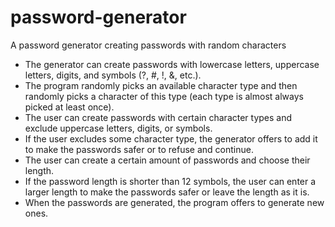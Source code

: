 # password-generator
A password generator creating passwords with random characters

- The generator can create passwords with lowercase letters, uppercase letters, digits, and symbols (?, #, !, &, etc.).
- The program randomly picks an available character type and then randomly picks a character of this type (each type is almost always picked at least once).
-	The user can create passwords with certain character types and exclude uppercase letters, digits, or symbols.
-	If the user excludes some character type, the generator offers to add it to make the passwords safer or to refuse and continue.
-	The user can create a certain amount of passwords and choose their length.
-	If the password length is shorter than 12 symbols, the user can enter a larger length to make the passwords safer or leave the length as it is.
-	When the passwords are generated, the program offers to generate new ones.
